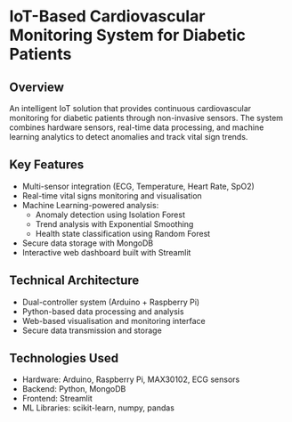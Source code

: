 # IoT-Based Cardiovascular Monitoring System for Diabetic Patients

## Overview
An intelligent IoT solution that provides continuous cardiovascular monitoring for diabetic patients through non-invasive sensors. The system combines hardware sensors, real-time data processing, and machine learning analytics to detect anomalies and track vital sign trends.

## Key Features
- Multi-sensor integration (ECG, Temperature, Heart Rate, SpO2)
- Real-time vital signs monitoring and visualisation
- Machine Learning-powered analysis:
  - Anomaly detection using Isolation Forest
  - Trend analysis with Exponential Smoothing
  - Health state classification using Random Forest
- Secure data storage with MongoDB
- Interactive web dashboard built with Streamlit

## Technical Architecture
- Dual-controller system (Arduino + Raspberry Pi)
- Python-based data processing and analysis
- Web-based visualisation and monitoring interface
- Secure data transmission and storage

## Technologies Used
- Hardware: Arduino, Raspberry Pi, MAX30102, ECG sensors
- Backend: Python, MongoDB
- Frontend: Streamlit
- ML Libraries: scikit-learn, numpy, pandas
